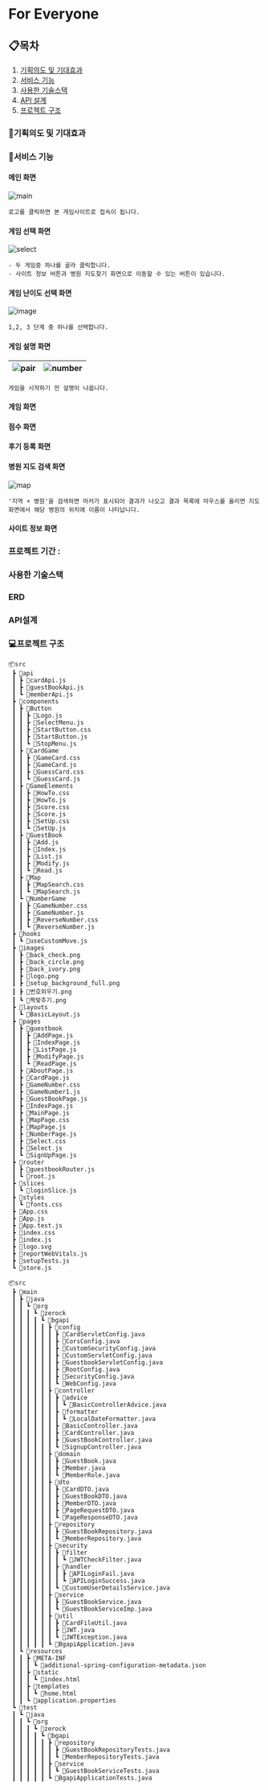 # For Everyone

## 📋목차
1. [기획의도 및 기대효과](#기획의도-및-기대효과)
2. [서비스 기능](#서비스-기능)
3. [사용한 기술스택](#사용한-기술스택)
4. [API 설계](API-설계)
5. [프로젝트 구조](#프로젝트-구조)

### 🎁기획의도 및 기대효과


### 🎈서비스 기능

#### 메인 화면
![main](https://github.com/soyoon26/BG/assets/122415737/a1f36c47-061e-4bf0-b9c6-ff0222024b86)
```
로고를 클릭하면 본 게임사이트로 접속이 됩니다.
```
#### 게임 선택 화면
![select](https://github.com/soyoon26/BG/assets/122415737/744de353-aa5e-4b7c-bffe-5a95feb368a9)
```
- 두 게임중 하나를 골라 클릭합니다.
- 사이트 정보 버튼과 병원 지도찾기 화면으로 이동할 수 있는 버튼이 있습니다.
```
#### 게임 난이도 선택 화면
![image](https://github.com/soyoon26/BG/assets/122415737/0f82f54e-6a96-4420-82b2-9b0f7271dbac)

```
1,2, 3 단계 중 하나를 선택합니다.
```

#### 게임 설명 화면

![pair](https://github.com/soyoon26/BG/assets/122415737/6b8df1e6-9b42-4f42-9ca3-3d391907fbcd) |![number](https://github.com/soyoon26/BG/assets/122415737/cee438bb-3d32-4662-9319-511f2f32d31a)
---|---|
```
게임을 시작하기 전 설명이 나옵니다.
```
#### 게임 화면

#### 점수 화면

#### 후기 등록 화면

#### 병원 지도 검색 화면

![map](assets/map.gif)
```
'지역 + 병원'을 검색하면 마커가 표시되어 결과가 나오고 결과 목록에 마우스를 올리면 지도화면에서 해당 병원의 위치에 이름이 나타납니다.
```
#### 사이트 정보 화면


### 프로젝트 기간 : 
### 사용한 기술스택

### ERD

### API설계


### 💻프로젝트 구조

```
📦src
 ┣ 📂api
 ┃ ┣ 📜cardApi.js
 ┃ ┣ 📜guestBookApi.js
 ┃ ┗ 📜memberApi.js
 ┣ 📂components
 ┃ ┣ 📂Button
 ┃ ┃ ┣ 📜Logo.js
 ┃ ┃ ┣ 📜SelectMenu.js
 ┃ ┃ ┣ 📜StartButton.css
 ┃ ┃ ┣ 📜StartButton.js
 ┃ ┃ ┗ 📜StopMenu.js
 ┃ ┣ 📂CardGame
 ┃ ┃ ┣ 📜GameCard.css
 ┃ ┃ ┣ 📜GameCard.js
 ┃ ┃ ┣ 📜GuessCard.css
 ┃ ┃ ┗ 📜GuessCard.js
 ┃ ┣ 📂GameElements
 ┃ ┃ ┣ 📜HowTo.css
 ┃ ┃ ┣ 📜HowTo.js
 ┃ ┃ ┣ 📜Score.css
 ┃ ┃ ┣ 📜Score.js
 ┃ ┃ ┣ 📜SetUp.css
 ┃ ┃ ┗ 📜SetUp.js
 ┃ ┣ 📂GuestBook
 ┃ ┃ ┣ 📜Add.js
 ┃ ┃ ┣ 📜Index.js
 ┃ ┃ ┣ 📜List.js
 ┃ ┃ ┣ 📜Modify.js
 ┃ ┃ ┗ 📜Read.js
 ┃ ┣ 📂Map
 ┃ ┃ ┣ 📜MapSearch.css
 ┃ ┃ ┗ 📜MapSearch.js
 ┃ ┗ 📂NumberGame
 ┃ ┃ ┣ 📜GameNumber.css
 ┃ ┃ ┣ 📜GameNumber.js
 ┃ ┃ ┣ 📜ReverseNumber.css
 ┃ ┃ ┗ 📜ReverseNumber.js
 ┣ 📂hooks
 ┃ ┗ 📜useCustomMove.js
 ┣ 📂images
 ┃ ┣ 📜back_check.png
 ┃ ┣ 📜back_circle.png
 ┃ ┣ 📜back_ivory.png
 ┃ ┣ 📜logo.png
 ┃ ┣ 📜setup_background_full.png
 ┃ ┣ 📜번호외우기.png
 ┃ ┗ 📜짝맞추기.png
 ┣ 📂layouts
 ┃ ┗ 📜BasicLayout.js
 ┣ 📂pages
 ┃ ┣ 📂guestbook
 ┃ ┃ ┣ 📜AddPage.js
 ┃ ┃ ┣ 📜IndexPage.js
 ┃ ┃ ┣ 📜ListPage.js
 ┃ ┃ ┣ 📜ModifyPage.js
 ┃ ┃ ┗ 📜ReadPage.js
 ┃ ┣ 📜AboutPage.js
 ┃ ┣ 📜CardPage.js
 ┃ ┣ 📜GameNumber.css
 ┃ ┣ 📜GameNumber1.js
 ┃ ┣ 📜GuestBookPage.js
 ┃ ┣ 📜IndexPage.js
 ┃ ┣ 📜MainPage.js
 ┃ ┣ 📜MapPage.css
 ┃ ┣ 📜MapPage.js
 ┃ ┣ 📜NumberPage.js
 ┃ ┣ 📜Select.css
 ┃ ┣ 📜Select.js
 ┃ ┗ 📜SignUpPage.js
 ┣ 📂router
 ┃ ┣ 📜guestbookRouter.js
 ┃ ┗ 📜root.js
 ┣ 📂slices
 ┃ ┗ 📜loginSlice.js
 ┣ 📂styles
 ┃ ┗ 📜fonts.css
 ┣ 📜App.css
 ┣ 📜App.js
 ┣ 📜App.test.js
 ┣ 📜index.css
 ┣ 📜index.js
 ┣ 📜logo.svg
 ┣ 📜reportWebVitals.js
 ┣ 📜setupTests.js
 ┗ 📜store.js
```

```
📦src
 ┣ 📂main
 ┃ ┣ 📂java
 ┃ ┃ ┗ 📂org
 ┃ ┃ ┃ ┗ 📂zerock
 ┃ ┃ ┃ ┃ ┗ 📂bgapi
 ┃ ┃ ┃ ┃ ┃ ┣ 📂config
 ┃ ┃ ┃ ┃ ┃ ┃ ┣ 📜CardServletConfig.java
 ┃ ┃ ┃ ┃ ┃ ┃ ┣ 📜CorsConfig.java
 ┃ ┃ ┃ ┃ ┃ ┃ ┣ 📜CustomSecurityConfig.java
 ┃ ┃ ┃ ┃ ┃ ┃ ┣ 📜CustomServletConfig.java
 ┃ ┃ ┃ ┃ ┃ ┃ ┣ 📜GuestbookServletConfig.java
 ┃ ┃ ┃ ┃ ┃ ┃ ┣ 📜RootConfig.java
 ┃ ┃ ┃ ┃ ┃ ┃ ┣ 📜SecurityConfig.java
 ┃ ┃ ┃ ┃ ┃ ┃ ┗ 📜WebConfig.java
 ┃ ┃ ┃ ┃ ┃ ┣ 📂controller
 ┃ ┃ ┃ ┃ ┃ ┃ ┣ 📂advice
 ┃ ┃ ┃ ┃ ┃ ┃ ┃ ┗ 📜BasicControllerAdvice.java
 ┃ ┃ ┃ ┃ ┃ ┃ ┣ 📂formatter
 ┃ ┃ ┃ ┃ ┃ ┃ ┃ ┗ 📜LocalDateFormatter.java
 ┃ ┃ ┃ ┃ ┃ ┃ ┣ 📜BasicController.java
 ┃ ┃ ┃ ┃ ┃ ┃ ┣ 📜CardController.java
 ┃ ┃ ┃ ┃ ┃ ┃ ┣ 📜GuestBookController.java
 ┃ ┃ ┃ ┃ ┃ ┃ ┗ 📜SignupController.java
 ┃ ┃ ┃ ┃ ┃ ┣ 📂domain
 ┃ ┃ ┃ ┃ ┃ ┃ ┣ 📜GuestBook.java
 ┃ ┃ ┃ ┃ ┃ ┃ ┣ 📜Member.java
 ┃ ┃ ┃ ┃ ┃ ┃ ┗ 📜MemberRole.java
 ┃ ┃ ┃ ┃ ┃ ┣ 📂dto
 ┃ ┃ ┃ ┃ ┃ ┃ ┣ 📜CardDTO.java
 ┃ ┃ ┃ ┃ ┃ ┃ ┣ 📜GuestBookDTO.java
 ┃ ┃ ┃ ┃ ┃ ┃ ┣ 📜MemberDTO.java
 ┃ ┃ ┃ ┃ ┃ ┃ ┣ 📜PageRequestDTO.java
 ┃ ┃ ┃ ┃ ┃ ┃ ┗ 📜PageResponseDTO.java
 ┃ ┃ ┃ ┃ ┃ ┣ 📂repository
 ┃ ┃ ┃ ┃ ┃ ┃ ┣ 📜GuestBookRepository.java
 ┃ ┃ ┃ ┃ ┃ ┃ ┗ 📜MemberRepository.java
 ┃ ┃ ┃ ┃ ┃ ┣ 📂security
 ┃ ┃ ┃ ┃ ┃ ┃ ┣ 📂filter
 ┃ ┃ ┃ ┃ ┃ ┃ ┃ ┗ 📜JWTCheckFilter.java
 ┃ ┃ ┃ ┃ ┃ ┃ ┣ 📂handler
 ┃ ┃ ┃ ┃ ┃ ┃ ┃ ┣ 📜APILoginFail.java
 ┃ ┃ ┃ ┃ ┃ ┃ ┃ ┗ 📜APILoginSuccess.java
 ┃ ┃ ┃ ┃ ┃ ┃ ┗ 📜CustomUserDetailsService.java
 ┃ ┃ ┃ ┃ ┃ ┣ 📂service
 ┃ ┃ ┃ ┃ ┃ ┃ ┣ 📜GuestBookService.java
 ┃ ┃ ┃ ┃ ┃ ┃ ┗ 📜GuestBookServiceImp.java
 ┃ ┃ ┃ ┃ ┃ ┣ 📂util
 ┃ ┃ ┃ ┃ ┃ ┃ ┣ 📜CardFileUtil.java
 ┃ ┃ ┃ ┃ ┃ ┃ ┣ 📜JWT.java
 ┃ ┃ ┃ ┃ ┃ ┃ ┗ 📜JWTException.java
 ┃ ┃ ┃ ┃ ┃ ┗ 📜BgapiApplication.java
 ┃ ┗ 📂resources
 ┃ ┃ ┣ 📂META-INF
 ┃ ┃ ┃ ┗ 📜additional-spring-configuration-metadata.json
 ┃ ┃ ┣ 📂static
 ┃ ┃ ┃ ┗ 📜index.html
 ┃ ┃ ┣ 📂templates
 ┃ ┃ ┃ ┗ 📜home.html
 ┃ ┃ ┗ 📜application.properties
 ┗ 📂test
 ┃ ┗ 📂java
 ┃ ┃ ┗ 📂org
 ┃ ┃ ┃ ┗ 📂zerock
 ┃ ┃ ┃ ┃ ┗ 📂bgapi
 ┃ ┃ ┃ ┃ ┃ ┣ 📂repository
 ┃ ┃ ┃ ┃ ┃ ┃ ┣ 📜GuestBookRepositoryTests.java
 ┃ ┃ ┃ ┃ ┃ ┃ ┗ 📜MemberRepositoryTests.java
 ┃ ┃ ┃ ┃ ┃ ┣ 📂service
 ┃ ┃ ┃ ┃ ┃ ┃ ┗ 📜GuestBookServiceTests.java
 ┃ ┃ ┃ ┃ ┃ ┗ 📜BgapiApplicationTests.java
```
